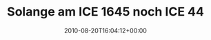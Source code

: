 ---
retweeted: false
source: <a href="http://www.osfoora.com" rel="nofollow">Osfoora HD</a>
entities:
  hashtags: []
  symbols: []
  user_mentions: []
  urls: []
display_text_range:
- '0'
- '115'
favorite_count: '0'
id_str: '21675620536'
truncated: false
retweet_count: '0'
id: '21675620536'
created_at: Fri Aug 20 16:04:12 +0000 2010
favorited: false
full_text: Solange am ICE 1645 noch ICE 4444 dran steht, werden die Leute wohl noch
  wie wirre Schafe am Bahnsteig herumlaufen.
lang: de
tags:
- pesos:twitter
date: '2010-08-20T16:04:12+00:00'
src: https://twitter.com/bascht/status/21675620536
original_url: https://twitter.com/bascht/status/21675620536
type: twitter_tweet
text: Solange am ICE 1645 noch ICE 4444 dran steht, werden die Leute wohl noch wie
  wirre Schafe am Bahnsteig herumlaufen.
title: Solange am ICE 1645 noch ICE 44

---